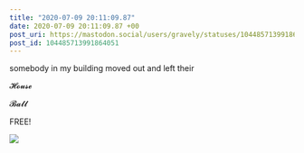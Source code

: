 ```yaml
---
title: "2020-07-09 20:11:09.87"
date: 2020-07-09 20:11:09.87 +00
post_uri: https://mastodon.social/users/gravely/statuses/104485713991864051
post_id: 104485713991864051
---
```

somebody in my building moved out and left their

𝓗𝓸𝓾𝓼𝓮

𝓑𝓪𝓵𝓵

FREE!


![](/images/104485713953753754.jpg)

